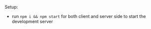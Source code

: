 
Setup:
- run ```npm i && npm start``` for both client and server side to start the development server


